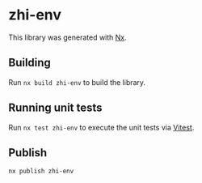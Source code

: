 # zhi-env

This library was generated with [Nx](https://nx.dev).

## Building

Run `nx build zhi-env` to build the library.

## Running unit tests

Run `nx test zhi-env` to execute the unit tests via [Vitest](https://vitest.dev).

## Publish

```
nx publish zhi-env
```

